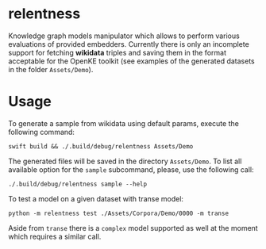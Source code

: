 # relentness

Knowledge graph models manipulator which allows to perform various evaluations of provided embedders. Currently there is only an incomplete support for fetching **wikidata** triples and saving them in the format acceptable for the OpenKE toolkit (see examples of the generated datasets in the folder `Assets/Demo`).

# Usage

To generate a sample from wikidata using default params, execute the following command:

```
swift build && ./.build/debug/relentness Assets/Demo
```

The generated files will be saved in the directory `Assets/Demo`. To list all available option for the `sample` subcommand, please, use the following call:

```
./.build/debug/relentness sample --help
```

To test a model on a given dataset with transe model:

```
python -m relentness test ./Assets/Corpora/Demo/0000 -m transe
```

Aside from `transe` there is a `complex` model supported as well at the moment which requires a similar call.

